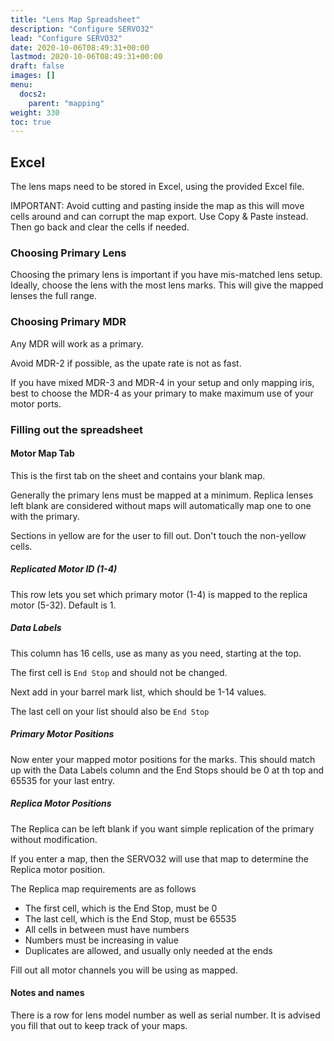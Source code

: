 ```yaml
---
title: "Lens Map Spreadsheet"
description: "Configure SERVO32"
lead: "Configure SERVO32"
date: 2020-10-06T08:49:31+00:00
lastmod: 2020-10-06T08:49:31+00:00
draft: false
images: []
menu:
  docs2:
    parent: "mapping"
weight: 330
toc: true
---
```


## Excel

The lens maps need to be stored in Excel, using the provided Excel file.

IMPORTANT: Avoid cutting and pasting inside the map as this will move cells around and can corrupt the map export. Use Copy & Paste instead. Then go back and clear the cells if needed.

### Choosing Primary Lens

Choosing the primary lens is important if you have mis-matched lens setup. Ideally, choose the lens with the most lens marks. This will give the mapped lenses the full range.

### Choosing Primary MDR

Any MDR will work as a primary.

Avoid MDR-2 if possible, as the upate rate is not as fast.

If you have mixed MDR-3 and MDR-4 in your setup and only mapping iris, best to choose the MDR-4 as your primary to make maximum use of your motor ports.

### Filling out the spreadsheet

#### Motor Map Tab

This is the first tab on the sheet and contains your blank map.

Generally the primary lens must be mapped at a minimum. Replica lenses left blank are considered without maps will automatically map one to one with the primary.

Sections in yellow are for the user to fill out. Don't touch the non-yellow cells.

##### Replicated Motor ID (1-4)

This row lets you set which primary motor (1-4) is mapped to the replica motor (5-32). Default is 1.

##### Data Labels

This column has 16 cells, use as many as you need, starting at the top.

The first cell is `End Stop` and should not be changed.

Next add in your barrel mark list, which should be 1-14 values.

The last cell on your list should also be `End Stop`

##### Primary Motor Positions

Now enter your mapped motor positions for the marks. This should match up with the Data Labels column and the End Stops should be 0 at th top and 65535 for your last entry.

##### Replica Motor Positions

The Replica can be left blank if you want simple replication of the primary without modification.

If you enter a map, then the SERVO32 will use that map to determine the Replica motor position.

The Replica map requirements are as follows

- The first cell, which is the End Stop, must be 0
- The last cell, which is the End Stop, must be 65535
- All cells in between must have numbers
- Numbers must be increasing in value
- Duplicates are allowed, and usually only needed at the ends

Fill out all motor channels you will be using as mapped.

#### Notes and names

There is a row for lens model number as well as serial number. It is advised you fill that out to keep track of your maps.
